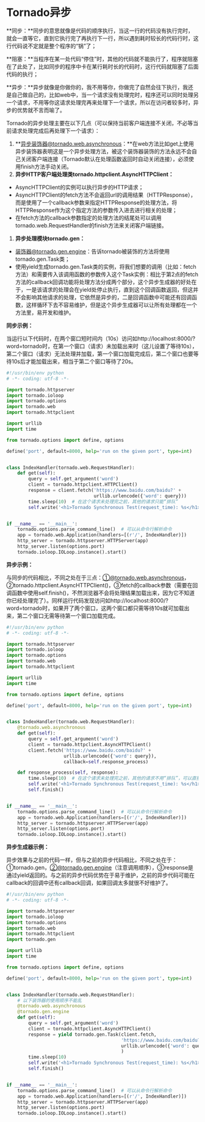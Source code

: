 # **Tornado异步**

**同步：**同步的意思就像是代码的顺序执行，当这一行的代码没有执行完时，就会一直等它，直到它执行完了再执行下一行，所以遇到耗时较长的代码行时，这行代码说不定就是整个程序的“锅”了；

**阻塞：**当程序在某一处代码“停住”时，其他的代码就不能执行了，程序就阻塞在了此处了，比如同步的程序中卡在某行耗时长的代码时，这行代码就阻塞了后面代码的执行；

**异步：**异步就像是你做你的，我不用等你，你做完了自然会往下执行，我还是自己做自己的，比如web中，当一个请求没有处理完时，程序还可以同时处理另一个请求，不用等你这请求处理完再来处理下一个请求，所以在访问者较多时，异步的优势就不言而喻了。

Tornado的异步处理主要在以下几点（可以保持当前客户端连接不关闭，不必等当前请求处理完成后再处理下一个请求）：

1. **异步装饰器@tornado.web.asynchronous：**在web方法比如get上使用异步装饰器表明这是一个异步处理方法，被这个装饰器装饰的方法永远不会自己关闭客户端连接（Tornado默认在处理函数返回时自动关闭连接），必须使用finish方法手动关闭。
2. **异步HTTP客户端处理类tornado.httpclient.AsyncHTTPClient：**

* AsyncHTTPClient的实例可以执行异步的HTTP请求；
* AsyncHTTPClient的fetch方法不会返回url的调用结果（HTTPResponse），而是使用了一个callback参数来指定HTTPResponse的处理方法，将HTTPResponse作为这个指定方法的参数传入进去进行相关的处理；
* 在fetch方法的callback参数指定的处理方法的结尾处可以调用tornado.web.RequestHandler的finish方法来关闭客户端链接。

1. **异步处理模块tornado.gen：**

* 装饰器@tornado.gen.engine：告诉tornado被装饰的方法将使用tornado.gen.Task类；
* 使用yield生成tornado.gen.Task类的实例，将我们想要的调用（比如：fetch方法）和需要传入该调用函数的参数传入这个Task实例：相比于第2点的fetch方法的callback回调功能将处理方法分成两个部分，这个异步生成器的好处在于，一是该请求的处理会在yield处停止执行，直到这个回调函数返回，但这并不会影响其他请求的处理，它依然是异步的，二是回调函数中可能还有回调函数，这样循环下去不容易维护，但是这个异步生成器可以让所有处理都在一个方法里，易开发和维护。

**同步示例：**

当运行以下代码时，在两个窗口短时间内（10s）访问如http://localhost:8000/?word=tornado时，在第一个窗口（请求）未加载出来时（这儿设置了等待10s），第二个窗口（请求）无法处理并加载，第一个窗口加载完成后，第二个窗口也要等待10s后才能加载出来，相当于第二个窗口等待了20s。

```py
#!/usr/bin/env python
# -*- coding: utf-8 -*-

import tornado.httpserver
import tornado.ioloop
import tornado.options
import tornado.web
import tornado.httpclient

import urllib
import time

from tornado.options import define, options

define('port', default=8000, help='run on the given port', type=int)


class IndexHandler(tornado.web.RequestHandler):
    def get(self):
        query = self.get_argument('word')
        client = tornado.httpclient.HTTPClient()
        response = client.fetch('https://www.baidu.com/baidu?' +
                                urllib.urlencode({'word': query}))
        time.sleep(10)  # 在这个请求未处理完之前，其他的请求只能“排队”
        self.write('<h1>Tornado Synchronous Test(request_time): %s</h1>' % response.request_time)


if __name__ == '__main__':
    tornado.options.parse_command_line()  # 可以从命令行解析命令
    app = tornado.web.Application(handlers=[(r'/', IndexHandler)])
    http_server = tornado.httpserver.HTTPServer(app)
    http_server.listen(options.port)
    tornado.ioloop.IOLoop.instance().start()
```

**异步示例：**

与同步的代码相比，不同之处在于三点：①@tornado.web.asynchronous，②tornado.httpclient.AsyncHTTPClient\(\)，③fetch的callback参数（需要在回调函数中使用self.finish\(\)，不然浏览器不会将处理结果加载出来，因为它不知道你已经处理完了）。同样运行代码发现访问如http://localhost:8000/?word=tornado时，如果开了两个窗口，这两个窗口都只需等待10s就可加载出来，第二个窗口无需等待第一个窗口加载完成。

```py
#!/usr/bin/env python
# -*- coding: utf-8 -*-

import tornado.httpserver
import tornado.ioloop
import tornado.options
import tornado.web
import tornado.httpclient

import urllib
import time

from tornado.options import define, options

define('port', default=8000, help='run on the given port', type=int)


class IndexHandler(tornado.web.RequestHandler):
    @tornado.web.asynchronous
    def get(self):
        query = self.get_argument('word')
        client = tornado.httpclient.AsyncHTTPClient()
        client.fetch('https://www.baidu.com/baidu?' +
                     urllib.urlencode({'word': query}),
                     callback=self.response_process)

    def response_process(self, response):
        time.sleep(10)  # 在这个请求未处理完之前，其他的请求不用“排队”，可以直接处理
        self.write('<h1>Tornado Synchronous Test(request_time): %s</h1>' % response.request_time)
        self.finish()


if __name__ == '__main__':
    tornado.options.parse_command_line()  # 可以从命令行解析命令
    app = tornado.web.Application(handlers=[(r'/', IndexHandler)])
    http_server = tornado.httpserver.HTTPServer(app)
    http_server.listen(options.port)
    tornado.ioloop.IOLoop.instance().start()
```

**异步生成器示例：**

异步效果与之前的代码一样，但与之前的异步代码相比，不同之处在于：①tornado.gen，②@tornado.gen.engine（注意调用顺序），③response是通过yield返回的。与之前的异步代码优势在于易于维护，之前的异步代码可能在callback的回调中还有callback回调，如果回调太多就很不好维护了。

```py
#!/usr/bin/env python
# -*- coding: utf-8 -*-

import tornado.httpserver
import tornado.ioloop
import tornado.options
import tornado.web
import tornado.httpclient
import tornado.gen

import urllib
import time

from tornado.options import define, options

define('port', default=8000, help='run on the given port', type=int)


class IndexHandler(tornado.web.RequestHandler):
    # 以下装饰器的使用顺序不能乱
    @tornado.web.asynchronous
    @tornado.gen.engine
    def get(self):
        query = self.get_argument('word')
        client = tornado.httpclient.AsyncHTTPClient()
        response = yield tornado.gen.Task(client.fetch,
                                          'https://www.baidu.com/baidu?' +
                                          urllib.urlencode({'word': query})
                                          )
        time.sleep(10)
        self.write('<h1>Tornado Synchronous Test(request_time): %s</h1>' % response.request_time)
        self.finish()


if __name__ == '__main__':
    tornado.options.parse_command_line()  # 可以从命令行解析命令
    app = tornado.web.Application(handlers=[(r'/', IndexHandler)])
    http_server = tornado.httpserver.HTTPServer(app)
    http_server.listen(options.port)
    tornado.ioloop.IOLoop.instance().start()
```



